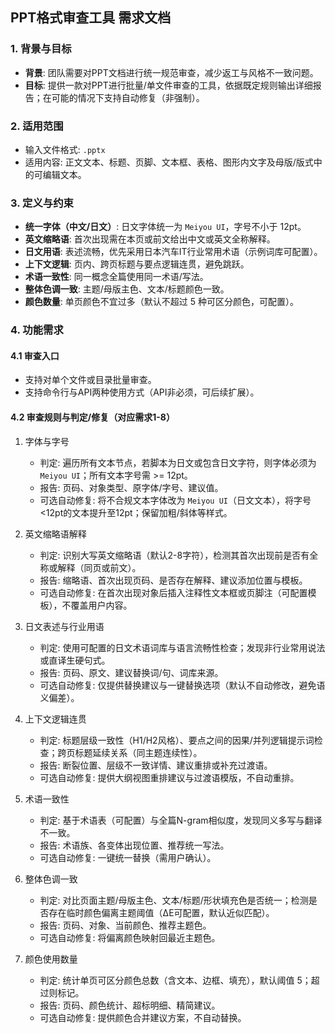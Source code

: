 ## PPT格式审查工具 需求文档

### 1. 背景与目标
- **背景**: 团队需要对PPT文档进行统一规范审查，减少返工与风格不一致问题。
- **目标**: 提供一款对PPT进行批量/单文件审查的工具，依据既定规则输出详细报告；在可能的情况下支持自动修复（非强制）。

### 2. 适用范围
- 输入文件格式: `.pptx`
- 适用内容: 正文文本、标题、页脚、文本框、表格、图形内文字及母版/版式中的可编辑文本。

### 3. 定义与约束
- **统一字体（中文/日文）**: 日文字体统一为 `Meiyou UI`，字号不小于 12pt。
- **英文缩略语**: 首次出现需在本页或前文给出中文或英文全称解释。
- **日文用语**: 表述流畅，优先采用日本汽车IT行业常用术语（示例词库可配置）。
- **上下文逻辑**: 页内、跨页标题与要点逻辑连贯，避免跳跃。
- **术语一致性**: 同一概念全篇使用同一术语/写法。
- **整体色调一致**: 主题/母版主色、文本/标题颜色一致。
- **颜色数量**: 单页颜色不宜过多（默认不超过 5 种可区分颜色，可配置）。

### 4. 功能需求
#### 4.1 审查入口
- 支持对单个文件或目录批量审查。
- 支持命令行与API两种使用方式（API非必须，可后续扩展）。

#### 4.2 审查规则与判定/修复（对应需求1-8）
1) 字体与字号
   - 判定: 遍历所有文本节点，若脚本为日文或包含日文字符，则字体必须为 `Meiyou UI`；所有文本字号需 >= 12pt。
   - 报告: 页码、对象类型、原字体/字号、建议值。
   - 可选自动修复: 将不合规文本字体改为 `Meiyou UI`（日文文本），将字号<12pt的文本提升至12pt；保留加粗/斜体等样式。

2) 英文缩略语解释
   - 判定: 识别大写英文缩略语（默认2-8字符），检测其首次出现前是否有全称或解释（同页或前文）。
   - 报告: 缩略语、首次出现页码、是否存在解释、建议添加位置与模板。
   - 可选自动修复: 在首次出现对象后插入注释性文本框或页脚注（可配置模板），不覆盖用户内容。

3) 日文表述与行业用语
   - 判定: 使用可配置的日文术语词库与语言流畅性检查；发现非行业常用说法或直译生硬句式。
   - 报告: 页码、原文、建议替换词/句、词库来源。
   - 可选自动修复: 仅提供替换建议与一键替换选项（默认不自动修改，避免语义偏差）。

4) 上下文逻辑连贯
   - 判定: 标题层级一致性（H1/H2风格）、要点之间的因果/并列逻辑提示词检查；跨页标题延续关系（同主题连续性）。
   - 报告: 断裂位置、层级不一致详情、建议重排或补充过渡语。
   - 可选自动修复: 提供大纲视图重排建议与过渡语模版，不自动重排。

5) 术语一致性
   - 判定: 基于术语表（可配置）与全篇N-gram相似度，发现同义多写与翻译不一致。
   - 报告: 术语族、各变体出现位置、推荐统一写法。
   - 可选自动修复: 一键统一替换（需用户确认）。

6) 整体色调一致
   - 判定: 对比页面主题/母版主色、文本/标题/形状填充色是否统一；检测是否存在临时颜色偏离主题阈值（ΔE可配置，默认近似匹配）。
   - 报告: 页码、对象、当前颜色、推荐主题色。
   - 可选自动修复: 将偏离颜色映射回最近主题色。

7) 颜色使用数量
   - 判定: 统计单页可区分颜色总数（含文本、边框、填充），默认阈值 5；超过则标记。
   - 报告: 页码、颜色统计、超标明细、精简建议。
   - 可选自动修复: 提供颜色合并建议方案，不自动替换。


